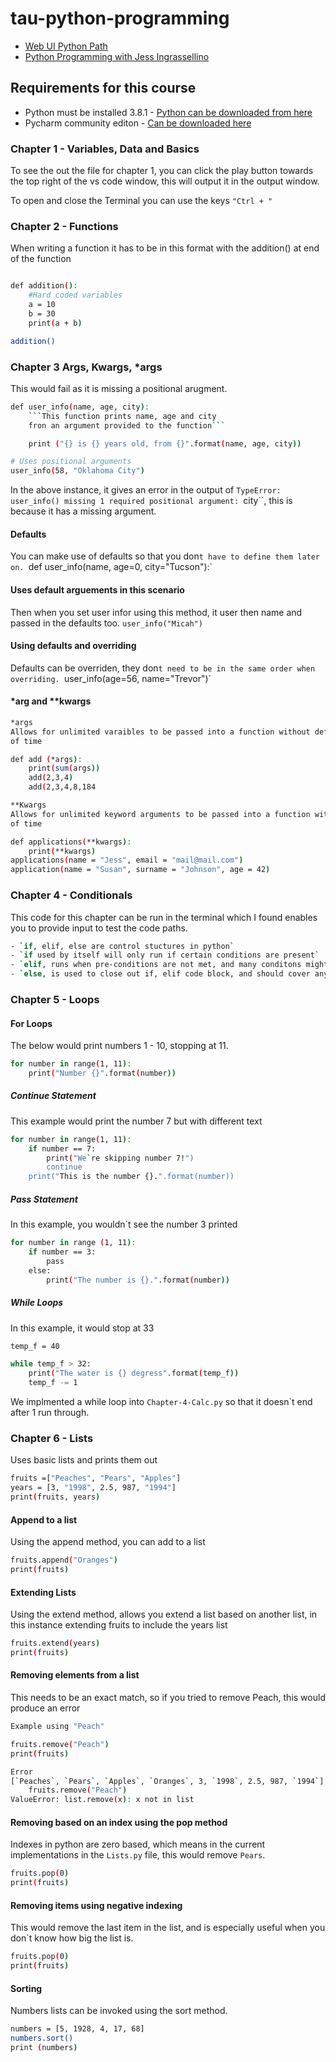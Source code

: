 # tau-python-programming

- [Web UI Python Path](https://testautomationu.applitools.com/learningpaths.html?id=web-ui-python-path)  
- [Python Programming with Jess Ingrassellino](https://testautomationu.applitools.com/python-tutorial/)

## Requirements for this course

- Python must be installed 3.8.1 - [Python can be downloaded from here](https://www.python.org/downloads/)
- Pycharm community editon - [Can be downloaded here](https://www.jetbrains.com/pycharm/download/#section=windows)

### Chapter 1 - Variables, Data and Basics

To see the out the file for chapter 1, you can click the play button towards the top right of the vs code window, this will output it in the output window.

To open and close the Terminal you can use the keys `"Ctrl + "`

### Chapter 2 - Functions

When writing a function it has to be in this format with the addition() at end of the function

```bash

def addition():
    #Hard coded variables
    a = 10
    b = 30
    print(a + b)

addition()
```

### Chapter 3 Args, Kwargs, *args

This would fail as it is missing a positional arugment.

```bash
def user_info(name, age, city):
    ```This function prints name, age and city
    fron an argument provided to the function```

    print ("{} is {} years old, from {}".format(name, age, city))

# Uses positional arguments
user_info(58, "Oklahoma City")
```

In the above instance, it gives an error in the output of `TypeError: user_info() missing 1 required positional argument: `city``, this is because it has a missing argument.

#### Defaults

You can make use of defaults so that you don`t have to define them later on.
`def user_info(name, age=0, city="Tucson"):`

#### Uses default arguements in this scenario

Then when you set user infor using this method, it user then name and passed in the defaults too.
`user_info("Micah")`

#### Using defaults and overriding

Defaults can be overriden, they don`t need to be in the same order when overriding.
`user_info(age=56, name="Trevor")`

#### *arg and **kwargs

```bash
*args
Allows for unlimited varaibles to be passed into a function without defining them ahead
of time

def add (*args):
    print(sum(args))
    add(2,3,4)
    add(2,3,4,8,184

**Kwargs 
Allows for unlimited keyword arguments to be passed into a function without defining them ahead 
of time

def applications(**kwargs):
    print(**kwargs)
applications(name = "Jess", email = "mail@mail.com")
application(name = "Susan", surname = "Johnson", age = 42)
```

### Chapter 4 - Conditionals

This code for this chapter can be run in the terminal which I found enables you to provide input to test the code paths.

```bash
- `if, elif, else are control stuctures in python`
- `if used by itself will only run if certain conditions are present`
- `elif, runs when pre-conditions are not met, and many conditons might be met`
- `else, is used to close out if, elif code block, and should cover anything else`
```

### Chapter 5 - Loops

#### For Loops

The below would print numbers 1 - 10, stopping at 11.

```bash
for number in range(1, 11):
    print("Number {}".format(number))
```

##### Continue Statement

This example would print the number 7 but with different text

```bash
for number in range(1, 11):
    if number == 7:
        print("We`re skipping number 7!")
        continue
    print("This is the number {}.".format(number))
```

##### Pass Statement

In this example, you wouldn`t see the number 3 printed

```bash
for number in range (1, 11):
    if number == 3:
        pass
    else:
        print("The number is {}.".format(number))
```

##### While Loops

In this example, it would stop at 33

```bash
temp_f = 40

while temp_f > 32:
    print("The water is {} degress".format(temp_f))
    temp_f -= 1
```

We implmented a while loop into `Chapter-4-Calc.py` so that it doesn`t end after 1 run through.

### Chapter 6 - Lists

Uses basic lists and prints them out

```bash
fruits =["Peaches", "Pears", "Apples"]
years = [3, "1998", 2.5, 987, "1994"]
print(fruits, years)
```

#### Append to a list

Using the append method, you can add to a list

```bash
fruits.append("Oranges")
print(fruits)
```

#### Extending Lists

Using the extend method, allows you extend a list based on another list, in this instance extending fruits to include the years list

```bash
fruits.extend(years)
print(fruits)
```

#### Removing elements from a list

This needs to be an exact match, so if you tried to remove Peach, this would produce an error

```bash
Example using "Peach"

fruits.remove("Peach")
print(fruits)

Error
[`Peaches`, `Pears`, `Apples`, `Oranges`, 3, `1998`, 2.5, 987, `1994`]
    fruits.remove("Peach")
ValueError: list.remove(x): x not in list
```

#### Removing based on an index using the pop method

Indexes in python are zero based, which means in the current implementations in the `Lists.py` file, this would remove `Pears`.

```bash
fruits.pop(0)
print(fruits)
```

#### Removing items using negative indexing

This would remove the last item in the list, and is especially useful when you don`t know how big the list is.

```bash
fruits.pop(0)
print(fruits)
```

#### Sorting

Numbers lists can be invoked using the sort method.

```bash
numbers = [5, 1928, 4, 17, 68]
numbers.sort()
print (numbers)
```
